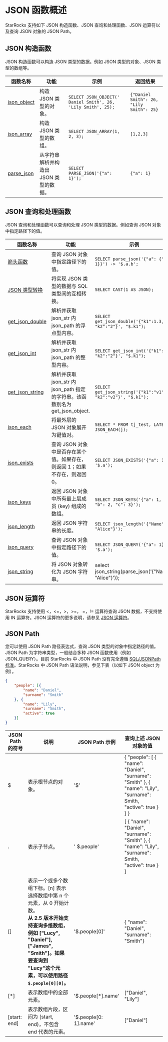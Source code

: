 # JSON 函数概述

StarRocks 支持如下 JSON 构造函数、JSON 查询和处理函数、JSON 运算符以及查询 JSON 对象的 JSON Path。

## JSON 构造函数

JSON 构造函数可以构造 JSON 类型的数据。例如 JSON 类型的对象、JSON 类型的数组等。

| 函数名称                                                     | 功能                                 | 示例                                                      | 返回结果                               |
| ------------------------------------------------------------ | ------------------------------------ | --------------------------------------------------------- | -------------------------------------- |
| [json_object](../../sql-functions/json-functions/json-constructor-functions/json_object.md) | 构造 JSON 类型的对象。                 | `SELECT JSON_OBJECT(' Daniel Smith', 26, 'Lily Smith', 25);` | `{"Daniel Smith": 26, "Lily Smith": 25}` |
| [json_array](../../sql-functions/json-functions/json-constructor-functions/json_array.md)   | 构造 JSON 类型的数组。                | `SELECT JSON_ARRAY(1, 2, 3);`                                | `[1,2,3]`                                |
| [parse_json](../../sql-functions/json-functions/json-constructor-functions/parse_json.md)   | 从字符串解析并构造出 JSON 类型的数据。    | `SELECT PARSE_JSON('{"a": 1}');`                             | `{"a": 1}`                               |

## JSON 查询和处理函数

JSON 查询和处理函数可以查询和处理 JSON 类型的数据。例如查询 JSON 对象中指定路径下的值。

| 函数名称                                                     | 功能                                 | 示例                                                      | 返回结果                              |
| ------------------------------------------------------------ | ------------------------------------ | --------------------------------------------------------- | -------------------------------------- |
| [箭头函数](../../sql-functions/json-functions/json-query-and-processing-functions/arrow-function.md) | 查询 JSON 对象中指定路径下的值。                       | `SELECT parse_json('{"a": {"b": 1}}') -> '$.a.b';`         | `1`                                                            |
| [JSON 类型转换](../../sql-functions/json-functions/json-query-and-processing-functions/cast.md)| 将实现 JSON 类型的数据与 SQL 类型间的互相转换。      | `SELECT CAST(1 AS JSON);` |  `1` |
| [get_json_double](../../sql-functions/json-functions/json-query-and-processing-functions/get_json_double.md)| 解析并获取 json_str 内 json_path 的浮点型内容。      | `SELECT get_json_double('{"k1":1.3, "k2":"2"}', "$.k1");`  |  `1.3` |
| [get_json_int](../../sql-functions/json-functions/json-query-and-processing-functions/get_json_int.md)| 解析并获取 json_str 内 json_path 的整型内容。      | `SELECT get_json_int('{"k1":1, "k2":"2"}', "$.k1");` |  `1` |
| [get_json_string](../../sql-functions/json-functions/json-query-and-processing-functions/get_json_string.md)| 解析并获取 json_str 内 json_path 指定的字符串。该函数别名为 get_json_object.      | `SELECT get_json_string('{"k1":"v1", "k2":"v2"}', "$.k1");`| `v1` |
| [json_each](../../sql-functions/json-functions/json-query-and-processing-functions/json_each.md)   | 将最外层的 JSON 对象展开为键值对。      | `SELECT * FROM tj_test, LATERAL JSON_EACH(j);` | ![json_each](../../../assets/json_each.png) |
| [json_exists](../../sql-functions/json-functions/json-query-and-processing-functions/json_exists.md)| 查询 JSON 对象中是否存在某个值。如果存在，则返回 1；如果不存在，则返回 0。 | `SELECT JSON_EXISTS('{"a": 1}', '$.a');`            | `1`                              |
| [json_keys](../../sql-functions/json-functions/json-query-and-processing-functions/json_keys.md) | 返回 JSON 对象中所有最上层成员 (key) 组成的数组。                     | `SELECT JSON_KEYS('{"a": 1, "b": 2, "c": 3}');`          | `["a", "b", "c"]`                             |
| [json_length](../../sql-functions/json-functions/json-query-and-processing-functions/json_length.md) | 返回 JSON 字符串的长度。    | `SELECT json_length('{"Name": "Alice"}');`    | `1`                       |
| [json_query](../../sql-functions/json-functions/json-query-and-processing-functions/json_query.md) | 查询 JSON 对象中指定路径下的值。                             | `SELECT JSON_QUERY('{"a": 1}', '$.a');`                    | `1`                                                            |
| [json_string](../../sql-functions/json-functions/json-query-and-processing-functions/json_string.md)   | 将 JSON 对象转化为 JSON 字符串。      | select json_string(parse_json('{"Name": "Alice"}')); | {"Name": "Alice"}  |

## JSON 运算符

StarRocks 支持使用 <，<=，>，>=， =，!= 运算符查询 JSON 数据，不支持使用 IN 运算符。JSON 运算符的更多说明，请参见 [JSON 运算符](../../sql-functions/json-functions/json-operators.md)。

## JSON Path

您可以使用 JSON Path 路径表达式，查询 JSON 类型的对象中指定路径的值。JSON Path 为字符串类型，一般结合多种 JSON 函数使用（例如 JSON_QUERY）。目前 StarRocks 中 JSON Path 没有完全遵循 [SQL/JSONPath 标准](https://modern-sql.com/blog/2017-06/whats-new-in-sql-2016#json-path)。StarRocks 中 JSON Path 语法说明，参见下表（以如下 JSON object 为例）。

```JSON
{
    "people": [{
        "name": "Daniel",
        "surname": "Smith"
    }, {
        "name": "Lily",
        "surname": "Smith",
        "active": true
    }]
}
```

| JSON Path 的符号 | 说明                                                         | JSON Path 示例        | 查询上述 JSON 对象的值                                         |
| --------------- | ------------------------------------------------------------ | -------------------- | ------------------------------------------------------------ |
| $               | 表示根节点的对象。                                           | '$'                  | { "people": [ { "name": "Daniel", "surname": "Smith" }, { "name": "Lily", "surname": Smith, "active": true } ] } |
| .               | 表示子节点。                                                 | ' $.people'          | [ { "name": "Daniel", "surname": "Smith" }, { "name": "Lily", "surname": Smith, "active": true } ] |
| []              | 表示一个或多个数组下标。[n] 表示选择数组中第 n 个元素，从 0 开始计数。<br />**从 2.5 版本开始支持查询多维数组，例如 ["Lucy", "Daniel"], ["James", "Smith"]。如果要查询到 "Lucy"这个元素，可以使用路径 `$.people[0][0]`。**| '$.people[0]' | { "name": "Daniel", "surname": "Smith"} |
| [*]             | 表示数组中的全部元素。                                       | '$.people[*].name'   | ["Daniel", "Lily"]                                            |
| [start: end]     | 表示数组片段，区间为 [start, end)，不包含 end 代表的元素。       | '$.people[0: 1].name' | ["Daniel"]                                                   |
